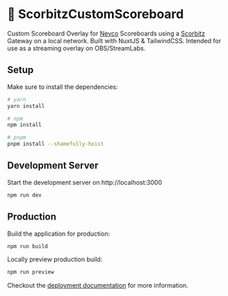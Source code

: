 # 🏈 ScorbitzCustomScoreboard

Custom Scoreboard Overlay for [Nevco](https://nevco.com/) Scoreboards using a [Scorbitz](http://scorbitz.com/) Gateway on a local network. Built with NuxtJS & TailwindCSS. Intended for use as a streaming overlay on OBS/StreamLabs.

## Setup

Make sure to install the dependencies:

```bash
# yarn
yarn install

# npm
npm install

# pnpm
pnpm install --shamefully-hoist
```

## Development Server

Start the development server on http://localhost:3000

```bash
npm run dev
```

## Production

Build the application for production:

```bash
npm run build
```

Locally preview production build:

```bash
npm run preview
```

Checkout the [deployment documentation](https://v3.nuxtjs.org/guide/deploy/presets) for more information.
